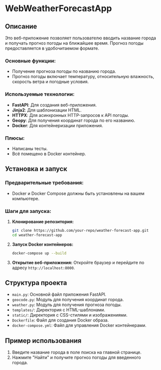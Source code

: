 # WebWeatherForecastApp

## Описание

Это веб-приложение позволяет пользователю вводить название города и получать прогноз погоды на ближайшее время. Прогноз погоды предоставляется в удобочитаемом формате.

### Основные функции:
- Получение прогноза погоды по названию города.
- Прогноз погоды включает температуру, относительную влажность, скорость ветра и погодные условия.

### Используемые технологии:
- **FastAPI**: Для создания веб-приложения.
- **Jinja2**: Для шаблонизации HTML.
- **HTTPX**: Для асинхронных HTTP-запросов к API погоды.
- **Geopy**: Для получения координат города по его названию.
- **Docker**: Для контейнеризации приложения.

### Плюсы:
- Написаны тесты.
- Всё помещено в Docker контейнер.

## Установка и запуск

### Предварительные требования:
- Docker и Docker Compose должны быть установлены на вашем компьютере.

### Шаги для запуска:

1. **Клонирование репозитория:**
    ```bash
    git clone https://github.com/your-repo/weather-forecast-app.git
    cd weather-forecast-app
    ```

2. **Запуск Docker контейнеров:**
    ```bash
    docker-compose up --build
    ```

3. **Открытие веб-приложения:**
    Откройте браузер и перейдите по адресу `http://localhost:8000`.

## Структура проекта

- `main.py`: Основной файл приложения FastAPI.
- `geocode.py`: Модуль для получения координат города.
- `weather.py`: Модуль для получения прогноза погоды.
- `templates/`: Директория с HTML-шаблонами.
- `static/`: Директория с CSS-стилями и изображениями.
- `Dockerfile`: Файл для создания Docker образа.
- `docker-compose.yml`: Файл для управления Docker контейнерами.

## Пример использования

1. Введите название города в поле поиска на главной странице.
2. Нажмите "Найти" и получите прогноз погоды для введенного города.
